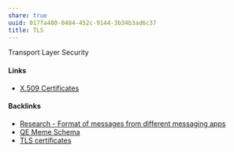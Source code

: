 ```yaml
---
share: true
uuid: 017fa480-0484-452c-9144-3b34b3ad6c37
title: TLS
---
```

Transport Layer Security

#### Links

* [X.509 Certificates](../4658e32f-99b6-4cee-9a77-e8b2cdafb2b1)

#### Backlinks

* [Research - Format of messages from different messaging apps](/6af8ae27-bf2e-4228-aaba-d28f82f4e329)
* [QE Meme Schema](/f940cb98-0af6-42ad-b116-e4094c350d29)
* [TLS certificates](/d92b98f2-54c8-4243-8a3c-8962c04a712f)